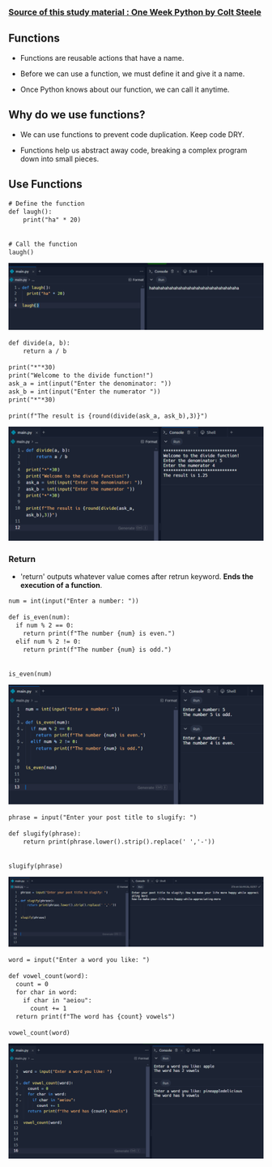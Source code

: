 ### [Source of this study material : One Week Python by Colt Steele](https://www.udemy.com/course/one-week-python/)


## Functions

- Functions are reusable actions that have a name.


- Before we can use a function, we must define it and give it a name.


- Once Python knows about our function, we can call it anytime.



## Why do we use functions?

- We can use functions to prevent code duplication. Keep code DRY.


- Functions help us abstract away code, breaking a complex program down into small pieces.



## Use Functions


```
# Define the function
def laugh():
    print("ha" * 20)


# Call the function
laugh()
```


![laugh-function](/GCP_ML_pictures/Study-logs/Python/Fundamentals/functions/laugh-functions.PNG "laugh function")



```
def divide(a, b):
    return a / b

print("*"*30)
print("Welcome to the divide function!")
ask_a = int(input("Enter the denominator: "))
ask_b = int(input("Enter the numerator "))
print("*"*30)

print(f"The result is {round(divide(ask_a, ask_b),3)}")
```


![denominator-and-numerator](/GCP_ML_pictures/Study-logs/Python/Fundamentals/functions/denominator-and-numerator.PNG "denominator and numerator")



### Return

- 'return' outputs whatever value comes after retrun keyword. **Ends the execution of a function**.


```
num = int(input("Enter a number: "))

def is_even(num):
  if num % 2 == 0:
    return print(f"The number {num} is even.")
  elif num % 2 != 0:
    return print(f"The number {num} is odd.")


is_even(num)
```


![even-number-checker](/GCP_ML_pictures/Study-logs/Python/Fundamentals/functions/even-number-checker.PNG "Even number checker")



```
phrase = input("Enter your post title to slugify: ")

def slugify(phrase):
    return print(phrase.lower().strip().replace(' ','-'))


slugify(phrase)
```


![slugify-game](/GCP_ML_pictures/Study-logs/Python/Fundamentals/functions/slugify-game.PNG "slugify game")



```
word = input("Enter a word you like: ")

def vowel_count(word):
  count = 0
  for char in word:
    if char in "aeiou":
      count += 1
  return print(f"The word has {count} vowels")

vowel_count(word)
```


![vowel-counter](/GCP_ML_pictures/Study-logs/Python/Fundamentals/functions/vowel-counter.PNG "vowel counter")



